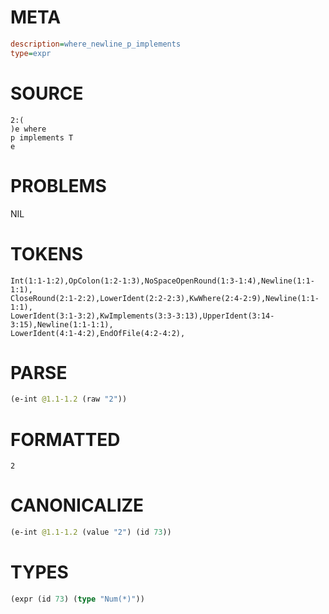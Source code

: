 # META
~~~ini
description=where_newline_p_implements
type=expr
~~~
# SOURCE
~~~roc
2:(
)e where
p implements T
e
~~~
# PROBLEMS
NIL
# TOKENS
~~~zig
Int(1:1-1:2),OpColon(1:2-1:3),NoSpaceOpenRound(1:3-1:4),Newline(1:1-1:1),
CloseRound(2:1-2:2),LowerIdent(2:2-2:3),KwWhere(2:4-2:9),Newline(1:1-1:1),
LowerIdent(3:1-3:2),KwImplements(3:3-3:13),UpperIdent(3:14-3:15),Newline(1:1-1:1),
LowerIdent(4:1-4:2),EndOfFile(4:2-4:2),
~~~
# PARSE
~~~clojure
(e-int @1.1-1.2 (raw "2"))
~~~
# FORMATTED
~~~roc
2
~~~
# CANONICALIZE
~~~clojure
(e-int @1.1-1.2 (value "2") (id 73))
~~~
# TYPES
~~~clojure
(expr (id 73) (type "Num(*)"))
~~~
